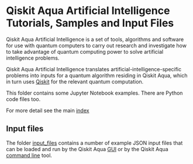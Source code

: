 # Qiskit Aqua Artificial Intelligence Tutorials, Samples and Input Files

Qiskit Aqua Artificial Intelligence is a set of tools, algorithms and software for use with quantum computers to 
carry out research and investigate how to take advantage of quantum computing power to solve artificial intelligence
problems. 

Qiskit Aqua Artificial Intelligence translates artificial-intelligence-specific problems into inputs
for a quantum algorithm residing in Qiskit Aqua, which in turn uses [Qiskit](https://www.qiskit.org/) for the relevant
quantum computation. 

This folder contains some Jupyter Notebook examples. There are Python code files too.

For more detail see the main [index](../aqua/index.ipynb#artificial_intelligence)

## Input files

The folder [input_files](input_files) contains a number of example JSON input files that can be loaded 
and run by the Qiskit Aqua [GUI](https://github.com/Qiskit/aqua/README.md#gui) or by the Qiskit Aqua
[command line](https://github.com/Qiskit/aqua/README.md#command-line) tool.
